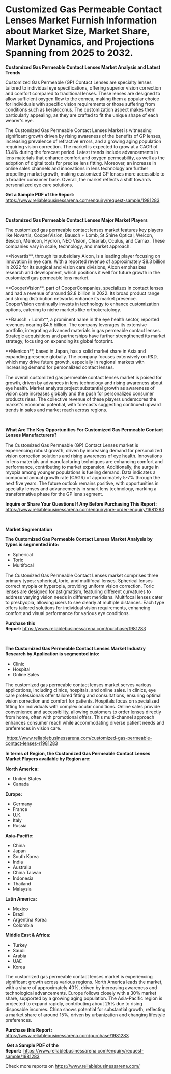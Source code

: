 <p><h1>Customized Gas Permeable Contact Lenses Market Furnish Information about Market Size, Market Share, Market Dynamics, and Projections Spanning from 2025 to 2032.</h1></p><p><strong>Customized Gas Permeable Contact Lenses Market Analysis and Latest Trends</strong></p>
<p><p>Customized Gas Permeable (GP) Contact Lenses are specialty lenses tailored to individual eye specifications, offering superior vision correction and comfort compared to traditional lenses. These lenses are designed to allow sufficient oxygen flow to the cornea, making them a popular choice for individuals with specific vision requirements or those suffering from conditions such as keratoconus. The customization aspect makes them particularly appealing, as they are crafted to fit the unique shape of each wearer's eye.</p><p>The Customized Gas Permeable Contact Lenses Market is witnessing significant growth driven by rising awareness of the benefits of GP lenses, increasing prevalence of refractive errors, and a growing aging population requiring vision correction. The market is expected to grow at a CAGR of 13.4% during the forecast period. Latest trends include advancements in lens materials that enhance comfort and oxygen permeability, as well as the adoption of digital tools for precise lens fitting. Moreover, an increase in online sales channels and innovations in lens technology are further propelling market growth, making customized GP lenses more accessible to a broader consumer base. Overall, the market reflects a shift towards personalized eye care solutions.</p></p>
<p><strong>Get a Sample PDF of the Report:&nbsp;</strong> <a href="https://www.reliablebusinessarena.com/enquiry/request-sample/1981283?utm_campaign=2819&utm_medium=2&utm_source=Github&utm_content=ia&utm_term=09032025&utm_id=customized-gas-permeable-contact-lenses">https://www.reliablebusinessarena.com/enquiry/request-sample/1981283</a></p>
<p>&nbsp;</p>
<p><strong>Customized Gas Permeable Contact Lenses Major Market Players</strong></p>
<p><p>The customized gas permeable contact lenses market features key players like Novartis, CooperVision, Bausch + Lomb, St.Shine Optical, Weicon, Bescon, Menicon, Hydron, NEO Vision, Clearlab, Oculus, and Camax. These companies vary in scale, technology, and market approach.</p><p>**Novartis**, through its subsidiary Alcon, is a leading player focusing on innovation in eye care. With a reported revenue of approximately $8.3 billion in 2022 for its surgical and vision care divisions, Alcon emphasizes research and development, which positions it well for future growth in the customized gas permeable lens market.</p><p>**CooperVision**, part of CooperCompanies, specializes in contact lenses and had a revenue of around $2.8 billion in 2022. Its broad product range and strong distribution networks enhance its market presence. CooperVision continually invests in technology to enhance customization options, catering to niche markets like orthokeratology.</p><p>**Bausch + Lomb**, a prominent name in the eye health sector, reported revenues nearing $4.5 billion. The company leverages its extensive portfolio, integrating advanced materials in gas permeable contact lenses. Strategic acquisitions and partnerships have further strengthened its market strategy, focusing on expanding its global footprint.</p><p>**Menicon**, based in Japan, has a solid market share in Asia and expanding presence globally. The company focuses extensively on R&D, which may drive future growth, especially in regional markets with increasing demand for personalized contact lenses.</p><p>The overall customized gas permeable contact lenses market is poised for growth, driven by advances in lens technology and rising awareness about eye health. Market analysts project substantial growth as awareness of vision care increases globally and the push for personalized consumer products rises. The collective revenue of these players underscores the market's economic potential, with forecasts suggesting continued upward trends in sales and market reach across regions.</p></p>
<p>&nbsp;</p>
<p><strong>What Are The Key Opportunities For Customized Gas Permeable Contact Lenses Manufacturers?</strong></p>
<p><p>The Customized Gas Permeable (GP) Contact Lenses market is experiencing robust growth, driven by increasing demand for personalized vision correction solutions and rising awareness of eye health. Innovations in lens materials and manufacturing techniques are enhancing comfort and performance, contributing to market expansion. Additionally, the surge in myopia among younger populations is fueling demand. Data indicates a compound annual growth rate (CAGR) of approximately 5-7% through the next five years. The future outlook remains positive, with opportunities in specialty lenses and advancements in smart lens technology, marking a transformative phase for the GP lens segment.</p></p>
<p><strong>Inquire or Share Your Questions If Any Before Purchasing This Report:</strong> <a href="https://www.reliablebusinessarena.com/enquiry/pre-order-enquiry/1981283?utm_campaign=2819&utm_medium=2&utm_source=Github&utm_content=ia&utm_term=09032025&utm_id=customized-gas-permeable-contact-lenses">https://www.reliablebusinessarena.com/enquiry/pre-order-enquiry/1981283</a></p>
<p>&nbsp;</p>
<p><strong>Market Segmentation</strong></p>
<p><strong>The Customized Gas Permeable Contact Lenses Market Analysis by types is segmented into:</strong></p>
<p><ul><li>Spherical</li><li>Toric</li><li>Multifocal</li></ul></p>
<p><p>The Customized Gas Permeable Contact Lenses market comprises three primary types: spherical, toric, and multifocal lenses. Spherical lenses correct myopia or hyperopia, providing uniform vision correction. Toric lenses are designed for astigmatism, featuring different curvatures to address varying vision needs in different meridians. Multifocal lenses cater to presbyopia, allowing users to see clearly at multiple distances. Each type offers tailored solutions for individual vision requirements, enhancing comfort and visual performance for various eye conditions.</p></p>
<p><strong>Purchase this Report:&nbsp;</strong><a href="https://www.reliablebusinessarena.com/purchase/1981283?utm_campaign=2819&utm_medium=2&utm_source=Github&utm_content=ia&utm_term=09032025&utm_id=customized-gas-permeable-contact-lenses">https://www.reliablebusinessarena.com/purchase/1981283</a></p>
<p>&nbsp;</p>
<p><strong>The Customized Gas Permeable Contact Lenses Market Industry Research by Application is segmented into:</strong></p>
<p><ul><li>Clinic</li><li>Hospital</li><li>Online Sales</li></ul></p>
<p><p>The customized gas permeable contact lenses market serves various applications, including clinics, hospitals, and online sales. In clinics, eye care professionals offer tailored fitting and consultations, ensuring optimal vision correction and comfort for patients. Hospitals focus on specialized fitting for individuals with complex ocular conditions. Online sales provide convenience and accessibility, allowing customers to order lenses directly from home, often with promotional offers. This multi-channel approach enhances consumer reach while accommodating diverse patient needs and preferences in vision care.</p></p>
<p><a href="https://www.reliablebusinessarena.com/customized-gas-permeable-contact-lenses-r1981283?utm_campaign=2819&utm_medium=2&utm_source=Github&utm_content=ia&utm_term=09032025&utm_id=customized-gas-permeable-contact-lenses">&nbsp;https://www.reliablebusinessarena.com/customized-gas-permeable-contact-lenses-r1981283</a></p>
<p><strong>In terms of Region, the Customized Gas Permeable Contact Lenses Market Players available by Region are:</strong></p>
<p>
    <p> <strong> North America: </strong>
        <ul>
            <li>United States</li>
            <li>Canada</li>
        </ul>
        </p> 
    <p> <strong> Europe: </strong>
        <ul>
            <li>Germany</li>
            <li>France</li>
            <li>U.K.</li>
            <li>Italy</li>
            <li>Russia</li>
        </ul>
        </p> 
    <p> <strong> Asia-Pacific: </strong>
        <ul>
            <li>China</li>
            <li>Japan</li>
            <li>South Korea</li>
            <li>India</li>
            <li>Australia</li>
            <li>China Taiwan</li>
            <li>Indonesia</li>
            <li>Thailand</li>
            <li>Malaysia</li>
        </ul>
        </p> 
    <p> <strong> Latin America: </strong>
        <ul>
            <li>Mexico</li>
            <li>Brazil</li>
            <li>Argentina Korea</li>
            <li>Colombia</li>
        </ul>
        </p> 
    <p> <strong> Middle East & Africa: </strong>
        <ul>
            <li>Turkey</li>
            <li>Saudi</li>
            <li>Arabia</li>
            <li>UAE</li>
            <li>Korea</li>
        </ul>
    </p>
    </p>
<p><p>The customized gas permeable contact lenses market is experiencing significant growth across various regions. North America leads the market, with a share of approximately 40%, driven by increasing awareness and technological advancements. Europe follows closely with a 30% market share, supported by a growing aging population. The Asia-Pacific region is projected to expand rapidly, contributing about 25% due to rising disposable incomes. China shows potential for substantial growth, reflecting a market share of around 15%, driven by urbanization and changing lifestyle preferences.</p></p>
<p><strong>Purchase this Report: </strong><a href="https://www.reliablebusinessarena.com/purchase/1981283?utm_campaign=2819&utm_medium=2&utm_source=Github&utm_content=ia&utm_term=09032025&utm_id=customized-gas-permeable-contact-lenses">https://www.reliablebusinessarena.com/purchase/1981283</a></p>
<p>&nbsp;<strong>Get a Sample PDF of the Report:&nbsp;&nbsp;</strong><a href="https://www.reliablebusinessarena.com/enquiry/request-sample/1981283?utm_campaign=2819&utm_medium=2&utm_source=Github&utm_content=ia&utm_term=09032025&utm_id=customized-gas-permeable-contact-lenses">https://www.reliablebusinessarena.com/enquiry/request-sample/1981283</a></p>
<p><strong></strong></p>
<p>Check more reports on <a href="https://www.reliablebusinessarena.com/?utm_campaign=2819&utm_medium=2&utm_source=Github&utm_content=ia&utm_term=09032025&utm_id=customized-gas-permeable-contact-lenses">https://www.reliablebusinessarena.com/</a></p>